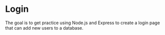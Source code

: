 # Login
The goal is to get practice using Node.js and Express to create a login page that can add new users to a database. 
